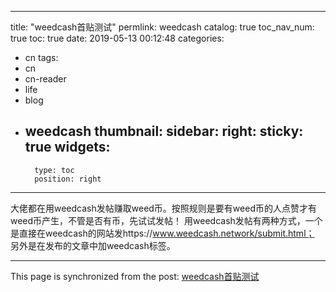 
---
title: "weedcash首贴测试"
permlink: weedcash
catalog: true
toc_nav_num: true
toc: true
date: 2019-05-13 00:12:48
categories:
- cn
tags:
- cn
- cn-reader
- life
- blog
- weedcash
thumbnail: 
sidebar:
    right:
        sticky: true
widgets:
    -
        type: toc
        position: right
---


大佬都在用weedcash发帖赚取weed币。按照规则是要有weed币的人点赞才有weed币产生，不管是否有币，先试试发帖！
用weedcash发帖有两种方式，一个是直接在weedcash的网站发https://www.weedcash.network/submit.html；
另外是在发布的文章中加weedcash标签。

- - -

This page is synchronized from the post: [weedcash首贴测试](https://steemit.com/@m18207319997/weedcash)
